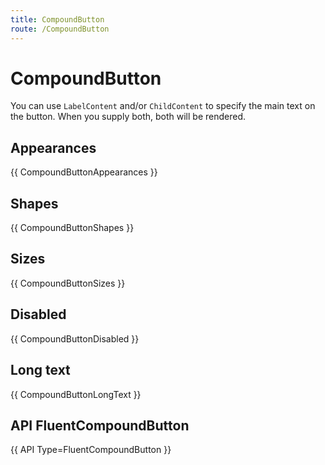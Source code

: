 ```yaml
---
title: CompoundButton
route: /CompoundButton 
---
```


# CompoundButton

You can use `LabelContent` and/or `ChildContent` to specify the main text on the button. When you supply both, both will be rendered.

## Appearances
{{ CompoundButtonAppearances }}

## Shapes
{{ CompoundButtonShapes }}

## Sizes
{{ CompoundButtonSizes }}

## Disabled
{{ CompoundButtonDisabled }}

## Long text
{{ CompoundButtonLongText }}

## API FluentCompoundButton

{{ API Type=FluentCompoundButton }}
